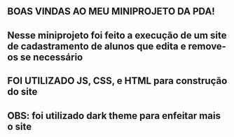 BOAS VINDAS AO MEU MINIPROJETO DA PDA!
-------------------------------------
Nesse miniprojeto foi feito a execução de um site de cadastramento de alunos que edita e remove-os se necessário
-------------------------------------
FOI UTILIZADO JS, CSS, e HTML para construção do site
-------------------------------------
OBS: foi utilizado dark theme para enfeitar mais o site
-------------------------------------
